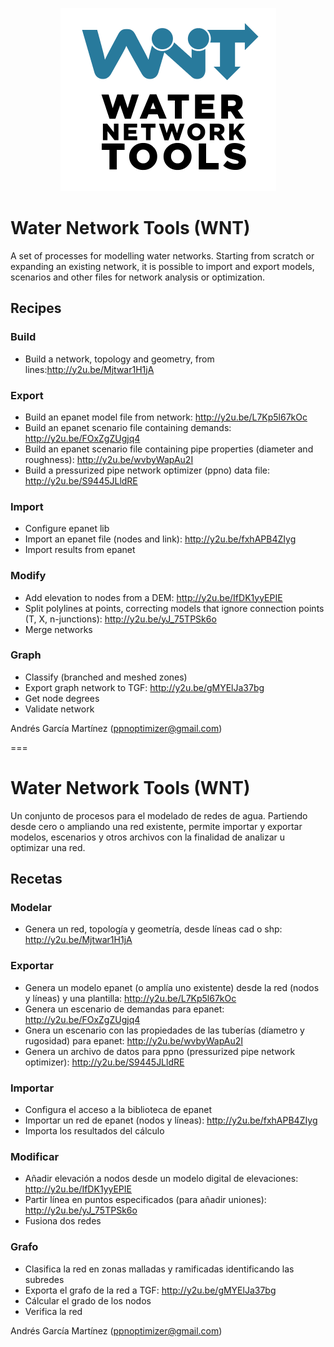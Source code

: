 <p align="center"><img src="/wnt.png" width="345" height="293" title="WNT Logo"></p>

# Water Network Tools (WNT)
A set of processes for modelling water networks. Starting from scratch or expanding an existing network, it is possible to import and export models, scenarios and other files for network analysis or optimization.

## Recipes
### Build
- Build a network, topology and geometry, from lines:http://y2u.be/Mjtwar1H1jA
### Export
- Build an epanet model file from network: http://y2u.be/L7Kp5l67kOc
- Build an epanet scenario file containing demands: http://y2u.be/FOxZgZUgjq4
- Build an epanet scenario file containing pipe properties (diameter and roughness): http://y2u.be/wvbyWapAu2I
- Build a pressurized pipe network optimizer (ppno) data file: http://y2u.be/S9445JLldRE
### Import
- Configure epanet lib
- Import an epanet file (nodes and link): http://y2u.be/fxhAPB4ZIyg
- Import results from epanet
### Modify
- Add elevation to nodes from a DEM: http://y2u.be/IfDK1yyEPIE
- Split polylines at points, correcting models that ignore connection points (T, X, n-junctions): http://y2u.be/yJ_75TPSk6o
- Merge networks
### Graph
- Classify (branched and meshed zones)
- Export graph network to TGF: http://y2u.be/gMYElJa37bg
- Get node degrees
- Validate network

Andrés García Martínez (ppnoptimizer@gmail.com)

===

# Water Network Tools (WNT)
Un conjunto de procesos para el modelado de redes de agua. Partiendo desde cero o ampliando una red existente, permite importar y exportar modelos, escenarios y otros archivos con la finalidad de analizar u optimizar una red.

## Recetas
### Modelar
- Genera un red, topología y geometría, desde líneas cad o shp: http://y2u.be/Mjtwar1H1jA
### Exportar
- Genera un modelo epanet (o amplía uno existente) desde la red (nodos y líneas) y una plantilla: http://y2u.be/L7Kp5l67kOc
- Genera un escenario de demandas para epanet: http://y2u.be/FOxZgZUgjq4
- Gnera un escenario con las propiedades de las tuberías (díametro y rugosidad) para epanet: http://y2u.be/wvbyWapAu2I
- Genera un archivo de datos para ppno (pressurized pipe network optimizer): http://y2u.be/S9445JLldRE
### Importar
- Configura el acceso a la biblioteca de epanet
- Importar un red de epanet (nodos y líneas): http://y2u.be/fxhAPB4ZIyg
- Importa los resultados del cálculo
### Modificar
- Añadir elevación a nodos desde un modelo digital de elevaciones: http://y2u.be/IfDK1yyEPIE
- Partir línea en puntos especificados (para añadir uniones): http://y2u.be/yJ_75TPSk6o
- Fusiona dos redes
### Grafo
- Clasifica la red en zonas malladas y ramificadas identificando las subredes
- Exporta el grafo de la red a TGF: http://y2u.be/gMYElJa37bg
- Cálcular el grado de los nodos
- Verifica la red

Andrés García Martínez (ppnoptimizer@gmail.com)
